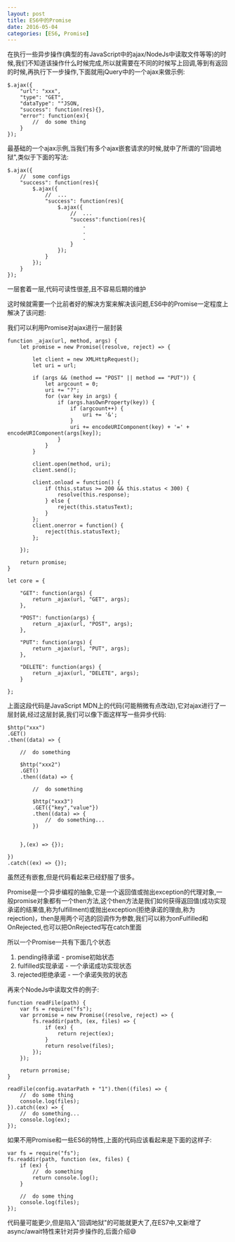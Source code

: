 ```yaml
---
layout: post
title: ES6中的Promise
date: 2016-05-04
categories: [ES6, Promise]
---
```


在执行一些异步操作(典型的有JavaScript中的ajax/NodeJs中读取文件等等)的时候,我们不知道该操作什么时候完成,所以就需要在不同的时候写上回调,等到有返回的时候,再执行下一步操作,下面就用jQuery中的一个ajax来做示例:

    $.ajax({
        "url": "xxx",
        "type": "GET",
        "dataType": ""JSON,
        "success": function(res){},
        "error": function(ex){
            //  do some thing
        }
    });

最基础的一个ajax示例,当我们有多个ajax嵌套请求的时候,就中了所谓的"回调地狱",类似于下面的写法:

    $.ajax({
        //  some configs
        "success": function(res){
            $.ajax({
                //  ...
                "success": function(res){
                    $.ajax({
                        //  ...
                        "success":function(res){
                            .
                            .
                            .
                        }
                    });
                }
            });
        }
    });

一层套着一层,代码可读性很差,且不容易后期的维护

这时候就需要一个比前者好的解决方案来解决该问题,ES6中的Promise一定程度上解决了该问题:

我们可以利用Promise对ajax进行一层封装

    function _ajax(url, method, args) {
        let promise = new Promise((resolve, reject) => {

            let client = new XMLHttpRequest();
            let uri = url;

            if (args && (method == "POST" || method == "PUT")) {
                let argcount = 0;
                uri += "?";
                for (var key in args) {
                    if (args.hasOwnProperty(key)) {
                        if (argcount++) {
                            uri += '&';
                        }
                        uri += encodeURIComponent(key) + '=' + encodeURIComponent(args[key]);
                    }
                }
            }

            client.open(method, uri);
            client.send();

            client.onload = function() {
                if (this.status >= 200 && this.status < 300) {
                    resolve(this.response);
                } else {
                    reject(this.statusText);
                }
            };
            client.onerror = function() {
                reject(this.statusText);
            };

        });

        return promise;
    }

    let core = {

        "GET": function(args) {
            return _ajax(url, "GET", args);
        },

        "POST": function(args) {
            return _ajax(url, "POST", args);
        },

        "PUT": function(args) {
            return _ajax(url, "PUT", args);
        },

        "DELETE": function(args) {
            return _ajax(url, "DELETE", args);
        }

    };

上面这段代码是JavaScript MDN上的代码(可能稍微有点改动),它对ajax进行了一层封装,经过这层封装,我们可以像下面这样写一些异步代码:

    $http("xxx")
    .GET()
    .then((data) => {
        
        //  do something
        
        $http("xxx2")
        .GET()
        .then((data) => {
        
            //  do something
            
            $http("xxx3")
            .GET({"key","value"})
            .then((data) => {
                //  do something...
            })
            
            
        },(ex) => {});
        
    })
    .catch((ex) => {});

虽然还有嵌套,但是代码看起来已经舒服了很多。

Promise是一个异步编程的抽象,它是一个返回值或抛出exception的代理对象,一般promise对象都有一个then方法,这个then方法是我们如何获得返回值(成功实现承诺的结果值,称为fulfillment)或抛出exception(拒绝承诺的理由,称为rejection)，then是用两个可选的回调作为参数,我们可以称为onFulfilled和OnRejected,也可以把OnRejected写在catch里面

所以一个Promise一共有下面几个状态

1. pending待承诺 - promise初始状态
2. fulfilled实现承诺 - 一个承诺成功实现状态
3. rejected拒绝承诺 - 一个承诺失败的状态

再来个NodeJs中读取文件的例子:

    function readFile(path) {
        var fs = require("fs");
        var prromise = new Promise((resolve, reject) => {
            fs.readdir(path, (ex, files) => {
                if (ex) {
                    return reject(ex);
                }
                return resolve(files);
            });
        });
        
        return prromise;
    }

    readFile(config.avatarPath + "1").then((files) => {
        //  do some thing
        console.log(files);
    }).catch((ex) => {
        //  do something...
        console.log(ex);
    });
    
如果不用Promise和一些ES6的特性,上面的代码应该看起来是下面的这样子:

    var fs = require("fs");
    fs.readdir(path, function (ex, files) {
        if (ex) {
            //  do something
            return console.log();
        }
        
        //  do some thing
        console.log(files);
    });

代码量可能更少,但是陷入"回调地狱"的可能就更大了,在ES7中,又新增了async/await特性来针对异步操作的,后面介绍😄

